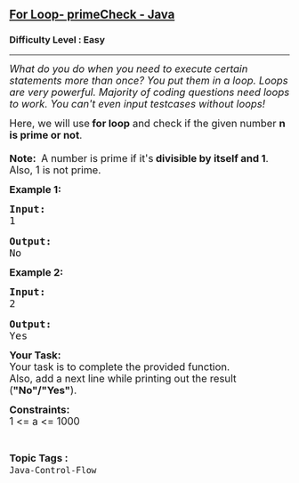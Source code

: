 <h2><a href="https://practice.geeksforgeeks.org/problems/for-loop-primecheck-java/1">For Loop- primeCheck - Java</a></h2><h3>Difficulty Level : Easy</h3><hr><div class="problems_problem_content__Xm_eO"><p><em><span style="font-size:18px">What do you do when you need to execute certain statements more than once? You put them in a loop. Loops are very powerful. Majority of coding questions need loops to work. You can't even input testcases without loops!</span></em></p>

<p><span style="font-size:18px">Here, we will use<strong> for loop</strong> and check if the given number <strong>n is prime or not</strong>.<br>
<br>
<strong>Note:&nbsp;</strong> A number is prime if it's<strong> divisible by itself and 1</strong>. Also, 1 is not prime.</span></p>

<p><strong><span style="font-size:18px">Example 1:</span></strong></p>

<pre><span style="font-size:18px"><strong>Input:</strong>
1</span>

<span style="font-size:18px"><strong>Output:</strong></span>
<span style="font-size:18px">No
</span></pre>

<p><strong><span style="font-size:18px">Example 2:</span></strong></p>

<pre><span style="font-size:18px"><strong>Input:</strong>
2</span>

<span style="font-size:18px"><strong>Output:</strong></span><span style="font-size:18px">
Yes</span></pre>

<p><span style="font-size:18px"><strong>Your Task: </strong><br>
Your task is to complete the provided function.<br>
Also, add a next line while printing out the result (<strong>"No"/"Yes"</strong>).</span></p>

<p><span style="font-size:18px"><strong>Constraints:</strong><br>
1 &lt;= a &lt;= 1000</span></p>
</div><br><p><span style=font-size:18px><strong>Topic Tags : </strong><br><code>Java-Control-Flow</code>&nbsp;